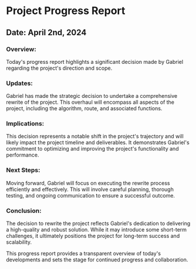 # Project Progress Report

## Date: April 2nd, 2024

### Overview:
Today's progress report highlights a significant decision made by Gabriel regarding the project's direction and scope.

### Updates:
Gabriel has made the strategic decision to undertake a comprehensive rewrite of the project. This overhaul will encompass all aspects of the project, including the algorithm, route, and associated functions. 

### Implications:
This decision represents a notable shift in the project's trajectory and will likely impact the project timeline and deliverables. It demonstrates Gabriel's commitment to optimizing and improving the project's functionality and performance.

### Next Steps:
Moving forward, Gabriel will focus on executing the rewrite process efficiently and effectively. This will involve careful planning, thorough testing, and ongoing communication to ensure a successful outcome.

### Conclusion:
The decision to rewrite the project reflects Gabriel's dedication to delivering a high-quality and robust solution. While it may introduce some short-term challenges, it ultimately positions the project for long-term success and scalability.

This progress report provides a transparent overview of today's developments and sets the stage for continued progress and collaboration.